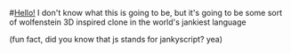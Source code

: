#[Hello!](https://samuelnub.github.io/Nubenstein/)
I don't know what this is going to be, but it's going to be some sort of wolfenstein 3D inspired clone in the world's jankiest language

(fun fact, did you know that js stands for jankyscript? yea)
